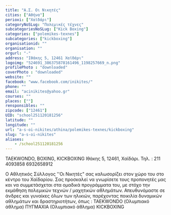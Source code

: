 ```yaml
---
title: "Α.Σ. Οι Νικητές"
cities: ["Αθήνα"]
perioxi: ["Χαϊδάρι"]
categoryNoSLug: "Πολεμικές τέχνες"
subcategoriesNoSLug: ["Kick Boxing"]
categories: ["polemikes-texnes"]
subcategories: ["kickboxing"]
organisationid: ""
organisation: ""
orgurl: "-"
address: "Ιθάκης 5, 12461 Χαϊδάρι"
logoimg: "524691_386375878161496_1198257669_n.png"
profilePhoto : "downloaded"
coverPhoto : "downloaded"
website: ""
facebook: "www.facebook.com/inikites/"
phone: ""
email: "acinikites@yahoo.gr"
courses: ""
places: [""]
rensponsibles: ""
zipcode: ["12461"]
UID: "school251120181256"
latitude: ""
longitude: ""
url: "a-s-oi-nikites/athina/polemikes-texnes/kickboxing"
slug: "a-s-oi-nikites"
aliases:
    - /school251120181256
---
```



TAEKWONDO, BOXING, KICKBOXING Ιθάκης 5, 12461, Χαϊδάρι. Τηλ. : 211 4093858 6932658912

O Αθλητικός Σύλλογος &#39;&#39;Οι Νικητές&quot; σας καλωσορίζει στον χώρο του στο κέντρο του Χαϊδαρίου. Σας προσκαλεί να γνωρίσετε τους προπονητές μας και να συμμετάσχεται στα ομαδικά προγράμματα του, με στόχο την εκμάθηση πολεμικών τεχνών / μαχητικών αθλημάτων. Απευθυνόμαστε σε άνδρες και γυναίκες όλων των ηλικιών, παρέχοντας ποικιλία δυναμικών αθλημάτων και δραστηριοτήτων, όπως : TAEKWONDO (Ολυμπιακό άθλημα) ΠΥΓΜΑΧΙΑ (Ολυμπιακό άθλημα) KICKBOXING